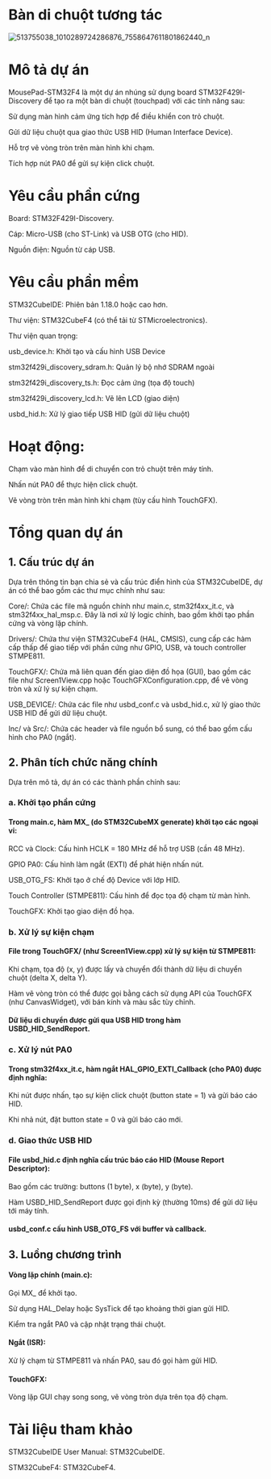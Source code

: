 # Bàn di chuột tương tác
![513755038_1010289724286876_7558647611801862440_n](https://github.com/user-attachments/assets/f32116e3-b7fc-4edf-87b2-33734de13e75)

# Mô tả dự án
MousePad-STM32F4 là một dự án nhúng sử dụng board STM32F429I-Discovery để tạo ra một bàn di chuột (touchpad) với các tính năng sau:

Sử dụng màn hình cảm ứng tích hợp để điều khiển con trỏ chuột.

Gửi dữ liệu chuột qua giao thức USB HID (Human Interface Device).

Hỗ trợ vẽ vòng tròn trên màn hình khi chạm.

Tích hợp nút PA0 để gửi sự kiện click chuột.

# Yêu cầu phần cứng
Board: STM32F429I-Discovery.

Cáp: Micro-USB (cho ST-Link) và USB OTG (cho HID).

Nguồn điện: Nguồn từ cáp USB.

# Yêu cầu phần mềm
STM32CubeIDE: Phiên bản 1.18.0 hoặc cao hơn.

Thư viện: STM32CubeF4 (có thể tải từ STMicroelectronics).

Thư viện quan trọng: 

  usb_device.h:	Khởi tạo và cấu hình USB Device
  
  stm32f429i_discovery_sdram.h:	Quản lý bộ nhớ SDRAM ngoài
  
  stm32f429i_discovery_ts.h:	Đọc cảm ứng (tọa độ touch)
  
  stm32f429i_discovery_lcd.h:	Vẽ lên LCD (giao diện)
  
  usbd_hid.h: Xử lý giao tiếp USB HID (gửi dữ liệu chuột)

# Hoạt động:
Chạm vào màn hình để di chuyển con trỏ chuột trên máy tính.

Nhấn nút PA0 để thực hiện click chuột.

Vẽ vòng tròn trên màn hình khi chạm (tùy cấu hình TouchGFX).

# Tổng quan dự án 
## 1. Cấu trúc dự án
Dựa trên thông tin bạn chia sẻ và cấu trúc điển hình của STM32CubeIDE, dự án có thể bao gồm các thư mục chính như sau:

Core/: Chứa các file mã nguồn chính như main.c, stm32f4xx_it.c, và stm32f4xx_hal_msp.c. Đây là nơi xử lý logic chính, bao gồm khởi tạo phần cứng và vòng lặp chính.

Drivers/: Chứa thư viện STM32CubeF4 (HAL, CMSIS), cung cấp các hàm cấp thấp để giao tiếp với phần cứng như GPIO, USB, và touch controller STMPE811.

TouchGFX/: Chứa mã liên quan đến giao diện đồ họa (GUI), bao gồm các file như Screen1View.cpp hoặc TouchGFXConfiguration.cpp, để vẽ vòng tròn và xử lý sự kiện chạm.

USB_DEVICE/: Chứa các file như usbd_conf.c và usbd_hid.c, xử lý giao thức USB HID để gửi dữ liệu chuột.

Inc/ và Src/: Chứa các header và file nguồn bổ sung, có thể bao gồm cấu hình cho PA0 (ngắt).

## 2. Phân tích chức năng chính
Dựa trên mô tả, dự án có các thành phần chính sau:
### a. Khởi tạo phần cứng
#### Trong main.c, hàm MX_ (do STM32CubeMX generate) khởi tạo các ngoại vi:
RCC và Clock: Cấu hình HCLK = 180 MHz để hỗ trợ USB (cần 48 MHz).

GPIO PA0: Cấu hình làm ngắt (EXTI) để phát hiện nhấn nút.

USB_OTG_FS: Khởi tạo ở chế độ Device với lớp HID.

Touch Controller (STMPE811): Cấu hình để đọc tọa độ chạm từ màn hình.

TouchGFX: Khởi tạo giao diện đồ họa.
### b. Xử lý sự kiện chạm
#### File trong TouchGFX/ (như Screen1View.cpp) xử lý sự kiện từ STMPE811:
Khi chạm, tọa độ (x, y) được lấy và chuyển đổi thành dữ liệu di chuyển chuột (delta X, delta Y).

Hàm vẽ vòng tròn có thể được gọi bằng cách sử dụng API của TouchGFX (như CanvasWidget), với bán kính và màu sắc tùy chỉnh.
#### Dữ liệu di chuyển được gửi qua USB HID trong hàm USBD_HID_SendReport.
### c. Xử lý nút PA0
#### Trong stm32f4xx_it.c, hàm ngắt HAL_GPIO_EXTI_Callback (cho PA0) được định nghĩa:
Khi nút được nhấn, tạo sự kiện click chuột (button state = 1) và gửi báo cáo HID.

Khi nhả nút, đặt button state = 0 và gửi báo cáo mới.
### d. Giao thức USB HID
#### File usbd_hid.c định nghĩa cấu trúc báo cáo HID (Mouse Report Descriptor):
Bao gồm các trường: buttons (1 byte), x (byte), y (byte).

Hàm USBD_HID_SendReport được gọi định kỳ (thường 10ms) để gửi dữ liệu tới máy tính.
#### usbd_conf.c cấu hình USB_OTG_FS với buffer và callback.
## 3. Luồng chương trình
#### Vòng lặp chính (main.c):
Gọi MX_ để khởi tạo.

Sử dụng HAL_Delay hoặc SysTick để tạo khoảng thời gian gửi HID.

Kiểm tra ngắt PA0 và cập nhật trạng thái chuột.
#### Ngắt (ISR):
Xử lý chạm từ STMPE811 và nhấn PA0, sau đó gọi hàm gửi HID.
#### TouchGFX:
Vòng lặp GUI chạy song song, vẽ vòng tròn dựa trên tọa độ chạm.

# Tài liệu tham khảo
STM32CubeIDE User Manual: STM32CubeIDE.

STM32CubeF4: STM32CubeF4.



